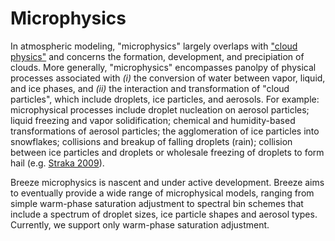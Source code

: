 # Microphysics

In atmospheric modeling, "microphysics" largely overlaps with ["cloud physics"](https://en.wikipedia.org/wiki/Cloud_physics) and concerns the formation, development, and precipiation of clouds.
More generally, "microphysics" encompasses panolpy of physical processes associated with _(i)_ the conversion of water between vapor, liquid, and ice phases, and _(ii)_ the interaction and transformation of "cloud particles", which include droplets, ice particles, and aerosols.
For example: microphysical processes include droplet nucleation on aerosol particles; liquid freezing and vapor solidification; chemical and humidity-based transformations of aerosol particles; the agglomeration of ice particles into snowflakes; collisions and breakup of falling droplets (rain); collision between ice particles and droplets or wholesale freezing of droplets to form hail (e.g. [Straka 2009](https://www.cambridge.org/core/books/cloud-and-precipitation-microphysics/C17826FDB91280DF66B103F8ED99F5F7)). 

Breeze microphysics is nascent and under active development.
Breeze aims to eventually provide a wide range of microphysical models, ranging from simple warm-phase saturation adjustment to spectral bin schemes that include a spectrum of droplet sizes, ice particle shapes and aerosol types.
Currently, we support only warm-phase saturation adjustment.
